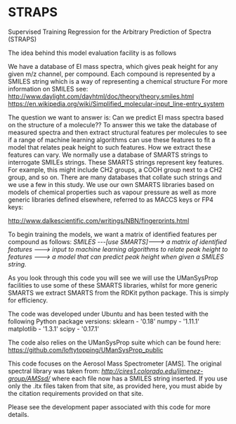 # STRAPS
Supervised Training Regression for the Arbitrary Prediction of Spectra (STRAPS)  

The idea behind this model evaluation facility is as follows

We have a database of EI mass spectra, which gives peak height for any given m/z channel, per compound. Each compound is represented by a SMILES string which is a way of representing a chemical structure For more information on SMILES see:
http://www.daylight.com/dayhtml/doc/theory/theory.smiles.html
https://en.wikipedia.org/wiki/Simplified_molecular-input_line-entry_system

The question we want to answer is: Can we predict EI mass spectra based on the structure of a molecule?? To answer this we take the database of measured spectra and then extract structural features per molecules to see if a range of machine learning algorithms can use these features to fit a model that relates peak height to such features. How we extract these features can vary. We normally use a database of SMARTS strings to interrogate SMILEs strings. These SMARTS strings represent key features. For example, this might include CH2 groups, a COOH group next to a CH2 group, and so on. There are many databases that collate such strings and we use a few in this study. We use our own SMARTS libraries based on models of chemical properties such as vapour pressure as well as more generic libraries defined elsewhere, referred to as MACCS keys or FP4 keys:

http://www.dalkescientific.com/writings/NBN/fingerprints.html

To begin training the models, we want a matrix of identified features per compound as follows:
*SMILES ---[use SMARTS]---> a matrix of identified features ---> input to machine learning algorithms to relate peak height to features ---> a model that can predict peak height when given a SMILES string.*

As you look through this code you will see we will use the UManSysProp facilities to use some of these SMARTS libraries, whilst for more generic SMARTS we extract SMARTS from the RDKit python package. This is simply for efficiency.

The code was developed under Ubuntu and has been tested with the following Python package versions:
sklearn - '0.18'
numpy - '1.11.1'
matplotlib - '1.3.1'
scipy - '0.17.1'

The code also relies on the UManSysProp suite which can be found here: https://github.com/loftytopping/UManSysProp_public

This code focuses on the Aerosol Mass Spectrometer [AMS]. The original spectral library was taken from:
*http://cires1.colorado.edu/jimenez-group/AMSsd/*
where each file now has a SMILES string inserted. If you use only the .itx files taken from that site, as provided here, you must abide by the citation requirements provided on that site.

Please see the development paper associated with this code for more details.
